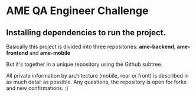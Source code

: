 # AME QA Engineer Challenge

## Installing dependencies to run the project.

Basically this project is divided into three repositories: <b>ame-backend</b>, <b>ame-frontend</b> and <b>ame-mobile</b> <br>

But it's together in a unique repository using the Github subtree.<br>

All private information by architecture (mobile, rear or front) is described in as much detail as possible. Any questions, the repository is open for forks and new confirmations. :)<br>
